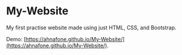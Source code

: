 # My-Website

My first practise website made using just HTML, CSS, and Bootstrap.

Demo: [https://ahnafone.github.io/My-Website/](https://ahnafone.github.io/My-Website/).
